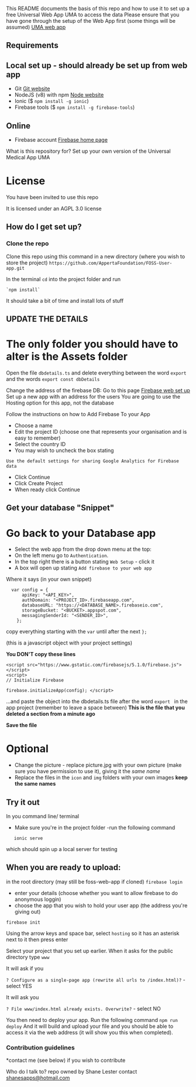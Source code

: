This README documents the basis of this repo and how to use it to set up a free Universal Web App UMA to access the data 
Please ensure that you have gone through the setup of the Web App first (some things will be assumed)
[UMA web app](https://github.com/AppertaFoundation/FOSS-Medical-Web-App)

## Requirements
## Local set up - should already be set up from web app
- Git [Git website](https://git-scm.com/book/en/v2/Getting-Started-Installing-Git)
- NodeJS (v8) with npm [Node website](https://nodejs.org/en/)
- Ionic ($ `npm install -g ionic`)
- Firebase tools ($ `npm install -g firebase-tools`)
## Online
- Firebase account [Firebase home page](https://firebase.google.com/)


What is this repository for?
Set up your own version of the Universal Medical App UMA

# License
You have been invited to use this repo

It is licensed under an AGPL 3.0 license

## How do I get set up?

### Clone the repo
Clone this repo using this command in a new directory (where you wish to store the project)
`https://github.com/AppertaFoundation/FOSS-User-app.git`


In the terminal `cd` into the project folder and run
~~~
`npm install`
~~~
It should take a bit of time and install lots of stuff

## UPDATE THE DETAILS

# The only folder you should have to alter is the Assets folder
Open the file `dbdetails.ts` and delete everything between the word `export` and the words `export const dbDetails`

Change the address of the firebase DB:
Go to this page
[Firebase web set up](https://firebase.google.com/docs/web/setup)
Set up a new app with an address for the users 
You are going to use the Hosting option for this app, not the database

Follow the instructions on how to Add Firebase To your App
- Choose a name
- Edit the project ID (choose one that represents your organisation and is easy to remember)
- Select the country ID
- You may wish to uncheck the box stating
~~~
Use the default settings for sharing Google Analytics for Firebase data
~~~
- Click Continue
- Click Create Project
- When ready click Continue

## Get your database "Snippet"
# Go back to your Database app
- Select the web app from the drop down menu at the top:
- On the left menu go to `Authentication`.
- In the top right there is a button stating
   `Web Setup` - click it
- A box will open up stating `Add firebase to your web app`

Where it says (in your own snippet)
~~~
  var config = {
      apiKey: "<API_KEY>",
      authDomain: "<PROJECT_ID>.firebaseapp.com",
      databaseURL: "https://<DATABASE_NAME>.firebaseio.com",
      storageBucket: "<BUCKET>.appspot.com",
      messagingSenderId: "<SENDER_ID>",
    };
~~~
  copy everything starting with  the `var` until after the next `};`
   
   (this is a javascript object with your project settings)

  **You DON'T copy these lines**
  ~~~
  <script src="https://www.gstatic.com/firebasejs/5.1.0/firebase.js"></script>
  <script>
  // Initialize Firebase
  ~~~
  `firebase.initializeApp(config); </script>` 

   ...and paste the object into the dbdetails.ts file after the word `export ` in the app project (remember to leave a space between)
   **This is the file that you deleted a section from a minute ago**

   **Save the file**   

   # Optional
   - Change the picture - replace picture.jpg with your own picture (make sure you have permission to use it), giving it the _same name_
   - Replace the files in the `icon` and `img` folders with your own images **keep the same names**

   ## Try it out
   In you command line/ terminal
   - Make sure you're in the project folder
   -run the following command

~~~
   ionic serve
~~~

   which should spin up a local server for testing  


## When you are ready to upload:
in the root directory (may still be foss-web-app if cloned)
`firebase login`
- enter your details (choose whether you want to allow firebase to do anonymous loggin)
- choose the app that you wish to hold your user app (the address you're giving out)

`firebase init`

Using the arrow keys and space bar, select 
`hosting`
so it has an asterisk next to it then press enter

Select your project that you set up earlier.
When it asks for the public directory type 
`www`

It will ask if you

`? Configure as a single-page app (rewrite all urls to /index.html)?` -select YES

It will ask you 

`? File www/index.html already exists. Overwrite?` - select NO

You then need to deploy your app. Run the following command
`npm run deploy`
And it will build and upload your file and you should be able to access it via the web address (it will show you this when completed).
   

### Contribution guidelines
*contact me (see below) if you wish to contribute

Who do I talk to?
repo owned by Shane Lester contact shanesapps@hotmail.com
